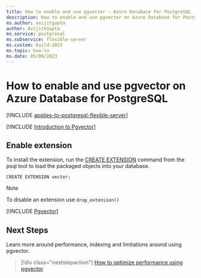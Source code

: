 ```yaml
---
title: How to enable and use pgvector - Azure Database for PostgreSQL
description: How to enable and use pgvector on Azure Database for PostgreSQL
ms.author: avijitgupta
author: AvijitkGupta
ms.service: postgresql
ms.subservice: flexible-server
ms.custom: build-2023
ms.topic: how-to
ms.date: 05/09/2023
---
```


# How to enable and use pgvector on Azure Database for PostgreSQL

[!INCLUDE [applies-to-postgresql-flexible-server](../includes/applies-to-postgresql-flexible-server.md)]

[!INCLUDE [Introduction to Pgvector](../../cosmos-db/postgresql/includes/introduction-pgvector.md)]

## Enable extension

To install the extension, run the [CREATE EXTENSION](https://www.postgresql.org/docs/current/static/sql-createextension.html) command from the psql tool to load the packaged objects into your database.

```postgresql
CREATE EXTENSION vector;
```

> [!Note]
> To disable an extension use `drop_extension()`

[!INCLUDE [Pgvector](../../cosmos-db/postgresql/includes/pgvector.md)]

## Next Steps

Learn more around performance, indexing and limitations around using pgvector.

> [!div class="nextstepaction"]
> [How to optimize performance using pgvector](how-to-use-pgvector.md)